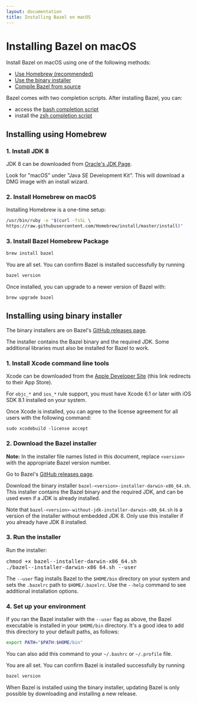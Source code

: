 ```yaml
---
layout: documentation
title: Installing Bazel on macOS
---
```


# <a name="mac-os-x"></a>Installing Bazel on macOS

Install Bazel on macOS using one of the following methods:

*   [Use Homebrew (recommended)](#install-on-mac-os-x-homebrew)
*   [Use the binary installer](#install-with-installer-mac-os-x)
*   [Compile Bazel from source](install-compile-source.md)

Bazel comes with two completion scripts. After installing Bazel, you can:

*   access the [bash completion script](install.md)
*   install the [zsh completion script](install.md)

## <a name="install-on-mac-os-x-homebrew"></a>Installing using Homebrew

### 1. Install JDK 8

JDK 8 can be downloaded from [Oracle's JDK
Page](http://www.oracle.com/technetwork/java/javase/downloads/jdk8-downloads-2133151.html).

Look for "macOS" under "Java SE Development Kit". This will download a DMG
image with an install wizard.

### 2. Install Homebrew on macOS

Installing Homebrew is a one-time setup:

```bash
/usr/bin/ruby -e "$(curl -fsSL \
https://raw.githubusercontent.com/Homebrew/install/master/install)"
```

### 3. Install Bazel Homebrew Package

```bash
brew install bazel
```

You are all set. You can confirm Bazel is installed successfully by running

```bash
bazel version
```

Once installed, you can upgrade to a newer version of Bazel with:

```bash
brew upgrade bazel
```

## <a name="install-with-installer-mac-os-x"></a>Installing using binary installer

The binary installers are on Bazel's [GitHub releases page](https://github.com/bazelbuild/bazel/releases).

The installer contains the Bazel binary and the required JDK. Some additional
libraries must also be installed for Bazel to work.

### 1. Install Xcode command line tools

Xcode can be downloaded from the [Apple Developer
Site](https://developer.apple.com/xcode/downloads/) (this link redirects to
their App Store).

For `objc_*` and `ios_*` rule support, you must have Xcode 6.1 or later with iOS
SDK 8.1 installed on your system.

Once Xcode is installed, you can agree to the license agreement for all users with
the following command:

```
sudo xcodebuild -license accept
```

### 2. Download the Bazel installer

**Note:** In the installer file names listed in this document, replace
`<version>` with the appropriate Bazel version number.

Go to Bazel's [GitHub releases page](https://github.com/bazelbuild/bazel/releases).

Download the binary installer `bazel-<version>-installer-darwin-x86_64.sh`. This
installer contains the Bazel binary and the required JDK, and can be used even
if a JDK is already installed.

Note that `bazel-<version>-without-jdk-installer-darwin-x86_64.sh` is a version
of the installer without embedded JDK 8. Only use this installer if you already
have JDK 8 installed.

### 3. Run the installer

Run the installer:

<pre>
chmod +x bazel-<version>-installer-darwin-x86_64.sh
./bazel-<version>-installer-darwin-x86_64.sh --user
</pre>

The `--user` flag installs Bazel to the `$HOME/bin` directory on your system and
sets the `.bazelrc` path to `$HOME/.bazelrc`. Use the `--help` command to see
additional installation options.

### 4. Set up your environment

If you ran the Bazel installer with the `--user` flag as above, the Bazel
executable is installed in your `$HOME/bin` directory. It's a good idea to add
this directory to your default paths, as follows:

```bash
export PATH="$PATH:$HOME/bin"
```

You can also add this command to your `~/.bashrc` or `~/.profile` file.

You are all set. You can confirm Bazel is installed successfully by running
```bash
bazel version
```

When Bazel is installed using the binary installer, updating Bazel is only
possible by downloading and installing a new release.
